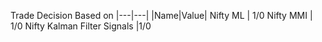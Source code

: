 Trade Decision Based on 
|---|---|
|Name|Value|
Nifty ML | 1/0
Nifty MMI | 1/0
Nifty Kalman Filter Signals |1/0

